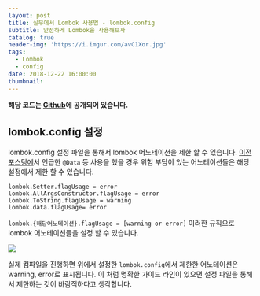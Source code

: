 ```yaml
---
layout: post
title: 실무에서 Lombok 사용법 - lombok.config
subtitle: 안전하게 Lombok을 사용해보자
catalog: true
header-img: 'https://i.imgur.com/avC1Xor.jpg'
tags:
  - Lombok
  - config
date: 2018-12-22 16:00:00
thumbnail:
---
```




**해당 코드는 [Github](https://github.com/cheese10yun/blog-sample/tree/master/lombok)에 공개되어 있습니다.**

## lombok.config 설정

lombok.config 설정 파일을 통해서 lombok 어노테이션을 제한 할 수 있습니다. [이전 포스팅에](https://cheese10yun.github.io/lombok/)서 언급한 `@Data` 등 사용을 했을 경우 위험 부담이 있는 어노테이션들은 해당 설정에서 제한 할 수 있습니다.


```config
lombok.Setter.flagUsage = error
lombok.AllArgsConstructor.flagUsage = error
lombok.ToString.flagUsage = warning
lombok.data.flagUsage= error
```
`lombok.{해당어노테이션}.flagUsage = [warning or error]` 이러한 규칙으로 lombok 어노테이션들을 설정 할 수 있습니다.

![](https://github.com/cheese10yun/blog-sample/blob/master/lombok/assets/lombok-config.png?raw=true)

실제 컴파일을 진행하면 위에서 설정한 `lombok.config`에서 제한한 어노테이션은 warning, error로 표시됩니다.
이 처럼 명확한 가이드 라인이 있으면 설정 파일을 통해서 제한하는 것이 바람직하다고 생각합니다.